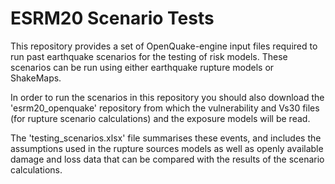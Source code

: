 # ESRM20 Scenario Tests

This repository provides a set of OpenQuake-engine input files required to run past earthquake scenarios for the testing of risk models. These scenarios can be run using either earthquake rupture models or ShakeMaps. 

In order to run the scenarios in this repository you should also download the 'esrm20_openquake' repository from which the vulnerability and Vs30 files (for rupture scenario calculations) and the exposure models will be read. 

The 'testing_scenarios.xlsx' file summarises these events, and includes the assumptions used in the rupture sources models as well as openly available damage and loss data that can be compared with the results of the scenario calculations. 